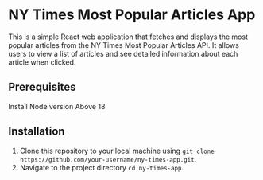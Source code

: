 # NY Times Most Popular Articles App

This is a simple React web application that fetches and displays the most popular articles from the NY Times Most Popular Articles API. It allows users to view a list of articles and see detailed information about each article when clicked.

## Prerequisites

Install Node version Above 18

## Installation

1. Clone this repository to your local machine using `git clone https://github.com/your-username/ny-times-app.git`.
2. Navigate to the project directory `cd ny-times-app`.
